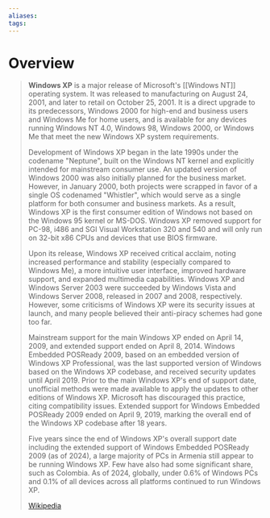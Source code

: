 ```yaml
---
aliases: 
tags:
---
```

# Overview

> **Windows XP** is a major release of Microsoft's [[Windows NT]] operating system. It was released to manufacturing on August 24, 2001, and later to retail on October 25, 2001. It is a direct upgrade to its predecessors, Windows 2000 for high-end and business users and Windows Me for home users, and is available for any devices running Windows NT 4.0, Windows 98, Windows 2000, or Windows Me that meet the new Windows XP system requirements.
>
> Development of Windows XP began in the late 1990s under the codename "Neptune", built on the Windows NT kernel and explicitly intended for mainstream consumer use. An updated version of Windows 2000 was also initially planned for the business market. However, in January 2000, both projects were scrapped in favor of a single OS codenamed "Whistler", which would serve as a single platform for both consumer and business markets. As a result, Windows XP is the first consumer edition of Windows not based on the Windows 95 kernel or MS-DOS. Windows XP removed support for PC-98, i486 and SGI Visual Workstation 320 and 540 and will only run on 32-bit x86 CPUs and devices that use BIOS firmware.
>
> Upon its release, Windows XP received critical acclaim, noting increased performance and stability (especially compared to Windows Me), a more intuitive user interface, improved hardware support, and expanded multimedia capabilities. Windows XP and Windows Server 2003 were succeeded by Windows Vista and Windows Server 2008, released in 2007 and 2008, respectively. However, some criticisms of Windows XP were its security issues at launch, and many people believed their anti-piracy schemes had gone too far.
>
> Mainstream support for the main Windows XP ended on April 14, 2009, and extended support ended on April 8, 2014. Windows Embedded POSReady 2009, based on an embedded version of Windows XP Professional, was the last supported version of Windows based on the Windows XP codebase, and received security updates until April 2019. Prior to the main Windows XP's end of support date, unofficial methods were made available to apply the updates to other editions of Windows XP. Microsoft has discouraged this practice, citing compatibility issues. Extended support for Windows Embedded POSReady 2009 ended on April 9, 2019, marking the overall end of the Windows XP codebase after 18 years.
>
> Five years since the end of Windows XP's overall support date including the extended support of Windows Embedded POSReady 2009 (as of 2024), a large majority of PCs in Armenia still appear to be running Windows XP. Few have also had some significant share, such as Colombia.  As of 2024, globally,  under 0.6%  of Windows PCs  and 0.1% of all devices across all platforms continued to run Windows XP.
>
> [Wikipedia](https://en.wikipedia.org/wiki/Windows%20XP)

